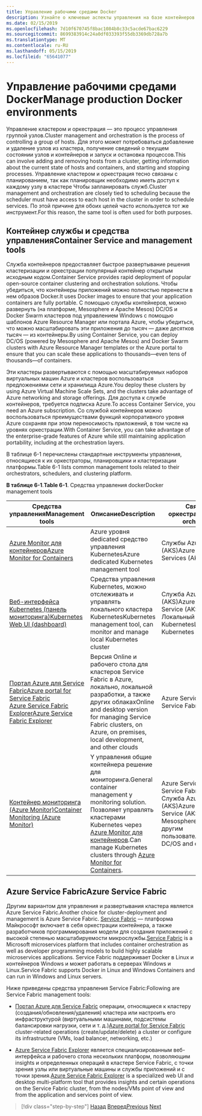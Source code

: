 ```yaml
---
title: Управление рабочими средами Docker
description: Узнайте о ключевые аспекты управления на базе контейнеров рабочей среде.
ms.date: 02/15/2019
ms.openlocfilehash: 7d10f670745f8bac1084b8c33c5acde67bac6229
ms.sourcegitcommit: 8699383914c24a0df033393f55db3369db728a7b
ms.translationtype: MT
ms.contentlocale: ru-RU
ms.lasthandoff: 05/15/2019
ms.locfileid: "65641077"
---
```

# <a name="manage-production-docker-environments"></a><span data-ttu-id="a512d-103">Управление рабочими средами Docker</span><span class="sxs-lookup"><span data-stu-id="a512d-103">Manage production Docker environments</span></span>

<span data-ttu-id="a512d-104">Управление кластером и оркестрация — это процесс управления группой узлов.</span><span class="sxs-lookup"><span data-stu-id="a512d-104">Cluster management and orchestration is the process of controlling a group of hosts.</span></span> <span data-ttu-id="a512d-105">Для этого может потребоваться добавление и удаление узлов из кластера, получение сведений о текущем состоянии узлов и контейнеров и запуск и остановка процессов.</span><span class="sxs-lookup"><span data-stu-id="a512d-105">This can involve adding and removing hosts from a cluster, getting information about the current state of hosts and containers, and starting and stopping processes.</span></span> <span data-ttu-id="a512d-106">Управление кластером и оркестрация тесно связаны с планированием, так как планировщик необходимо иметь доступ к каждому узлу в кластере Чтобы запланировать служб.</span><span class="sxs-lookup"><span data-stu-id="a512d-106">Cluster management and orchestration are closely tied to scheduling because the scheduler must have access to each host in the cluster in order to schedule services.</span></span> <span data-ttu-id="a512d-107">По этой причине для обоих целей часто используется тот же инструмент.</span><span class="sxs-lookup"><span data-stu-id="a512d-107">For this reason, the same tool is often used for both purposes.</span></span>

## <a name="container-service-and-management-tools"></a><span data-ttu-id="a512d-108">Контейнер службы и средства управления</span><span class="sxs-lookup"><span data-stu-id="a512d-108">Container Service and management tools</span></span>

<span data-ttu-id="a512d-109">Служба контейнеров предоставляет быстрое развертывание решения кластеризации и оркестрации популярный контейнер открытым исходным кодом.</span><span class="sxs-lookup"><span data-stu-id="a512d-109">Container Service provides rapid deployment of popular open-source container clustering and orchestration solutions.</span></span> <span data-ttu-id="a512d-110">Чтобы убедиться, что контейнеры приложений можно полностью перенести в нем образов Docker.</span><span class="sxs-lookup"><span data-stu-id="a512d-110">It uses Docker images to ensure that your application containers are fully portable.</span></span> <span data-ttu-id="a512d-111">С помощью службы контейнеров, можно развернуть (на платформе, Mesosphere и Apache Mesos) DC/OS и Docker Swarm кластеров под управлением Windows с помощью шаблонов Azure Resource Manager или портала Azure, чтобы убедиться, что можно масштабировать эти приложения до тысяч — даже десятков тысяч — из контейнеры.</span><span class="sxs-lookup"><span data-stu-id="a512d-111">By using Container Service, you can deploy DC/OS (powered by Mesosphere and Apache Mesos) and Docker Swarm clusters with Azure Resource Manager templates or the Azure portal to ensure that you can scale these applications to thousands—even tens of thousands—of containers.</span></span>

<span data-ttu-id="a512d-112">Эти кластеры развертываются с помощью масштабируемых наборов виртуальных машин Azure и кластеров воспользоваться предложениями сети и хранилища Azure.</span><span class="sxs-lookup"><span data-stu-id="a512d-112">You deploy these clusters by using Azure Virtual Machine Scale Sets, and the clusters take advantage of Azure networking and storage offerings.</span></span> <span data-ttu-id="a512d-113">Для доступа к службе контейнеров, требуется подписка Azure.</span><span class="sxs-lookup"><span data-stu-id="a512d-113">To access Container Service, you need an Azure subscription.</span></span> <span data-ttu-id="a512d-114">Со службой контейнеров можно воспользоваться преимуществами функций корпоративного уровня Azure сохраняя при этом переносимость приложений, в том числе на уровнях оркестрации.</span><span class="sxs-lookup"><span data-stu-id="a512d-114">With Container Service, you can take advantage of the enterprise-grade features of Azure while still maintaining application portability, including at the orchestration layers.</span></span>

<span data-ttu-id="a512d-115">В таблице 6-1 перечислены стандартные инструменты управления, относящиеся к их оркестраторы, планировщики и кластеризации платформы.</span><span class="sxs-lookup"><span data-stu-id="a512d-115">Table 6-1 lists common management tools related to their orchestrators, schedulers, and clustering platform.</span></span>

<span data-ttu-id="a512d-116">**В таблице 6-1**.</span><span class="sxs-lookup"><span data-stu-id="a512d-116">**Table 6-1**.</span></span> <span data-ttu-id="a512d-117">Средства управления docker</span><span class="sxs-lookup"><span data-stu-id="a512d-117">Docker management tools</span></span>

| <span data-ttu-id="a512d-118">Средства управления</span><span class="sxs-lookup"><span data-stu-id="a512d-118">Management tools</span></span> | <span data-ttu-id="a512d-119">Описание</span><span class="sxs-lookup"><span data-stu-id="a512d-119">Description</span></span> | <span data-ttu-id="a512d-120">Связанные оркестраторов</span><span class="sxs-lookup"><span data-stu-id="a512d-120">Related orchestrators</span></span> |
|------------------|-------------|-----------------------|
| [<span data-ttu-id="a512d-121">Azure Monitor для контейнеров</span><span class="sxs-lookup"><span data-stu-id="a512d-121">Azure Monitor for Containers</span></span>](https://docs.microsoft.com/azure/monitoring/monitoring-container-insights-overview) | <span data-ttu-id="a512d-122">Azure уровня dedicated средство управления Kubernetes</span><span class="sxs-lookup"><span data-stu-id="a512d-122">Azure dedicated Kubernetes management tool</span></span> | <span data-ttu-id="a512d-123">Службы Azure Kubernetes (AKS)</span><span class="sxs-lookup"><span data-stu-id="a512d-123">Azure Kubernetes Services (AKS)</span></span> |
| [<span data-ttu-id="a512d-124">Веб-интерфейса Kubernetes (панель мониторинга)</span><span class="sxs-lookup"><span data-stu-id="a512d-124">Kubernetes Web UI (dashboard)</span></span>](https://kubernetes.io/docs/tasks/access-application-cluster/web-ui-dashboard/) | <span data-ttu-id="a512d-125">Средства управления Kubernetes, можно отслеживать и управлять локального кластера Kubernetes</span><span class="sxs-lookup"><span data-stu-id="a512d-125">Kubernetes management tool, can monitor and manage local Kubernetes cluster</span></span> | <span data-ttu-id="a512d-126">Служба Azure Kubernetes (AKS)</span><span class="sxs-lookup"><span data-stu-id="a512d-126">Azure Kubernetes Service (AKS)</span></span><br/><span data-ttu-id="a512d-127">Локальный Kubernetes</span><span class="sxs-lookup"><span data-stu-id="a512d-127">Local Kubernetes</span></span> |
| [<span data-ttu-id="a512d-128">Портал Azure для Service Fabric</span><span class="sxs-lookup"><span data-stu-id="a512d-128">Azure portal for Service Fabric</span></span>](https://docs.microsoft.com/azure/service-fabric/service-fabric-cluster-creation-via-portal)<br/>[<span data-ttu-id="a512d-129">Azure Service Fabric Explorer</span><span class="sxs-lookup"><span data-stu-id="a512d-129">Azure Service Fabric Explorer</span></span>](https://docs.microsoft.com/azure/service-fabric/service-fabric-visualizing-your-cluster) | <span data-ttu-id="a512d-130">Версия Online и рабочего стола для кластеров Service Fabric в Azure, локально, локальной разработки, а также других облаках</span><span class="sxs-lookup"><span data-stu-id="a512d-130">Online and desktop version for managing Service Fabric clusters, on Azure, on premises, local development, and other clouds</span></span> | <span data-ttu-id="a512d-131">Azure Service Fabric</span><span class="sxs-lookup"><span data-stu-id="a512d-131">Azure Service Fabric</span></span> |
| [<span data-ttu-id="a512d-132">Контейнер мониторинга (Azure Monitor)</span><span class="sxs-lookup"><span data-stu-id="a512d-132">Container Monitoring (Azure Monitor)</span></span>](https://docs.microsoft.com/azure/azure-monitor/insights/containers) | <span data-ttu-id="a512d-133">Y управления общие контейнера решение для мониторинга.</span><span class="sxs-lookup"><span data-stu-id="a512d-133">General container management y monitoring solution.</span></span> <span data-ttu-id="a512d-134">Позволяет управлять кластерами Kubernetes через [Azure Monitor для контейнеров](https://docs.microsoft.com/azure/monitoring/monitoring-container-insights-overview).</span><span class="sxs-lookup"><span data-stu-id="a512d-134">Can manage Kubernetes clusters through [Azure Monitor for Containers](https://docs.microsoft.com/azure/monitoring/monitoring-container-insights-overview).</span></span> | <span data-ttu-id="a512d-135">Azure Service Fabric</span><span class="sxs-lookup"><span data-stu-id="a512d-135">Azure Service Fabric</span></span><br/><span data-ttu-id="a512d-136">Служба Azure Kubernetes (AKS)</span><span class="sxs-lookup"><span data-stu-id="a512d-136">Azure Kubernetes Service (AKS)</span></span><br/><span data-ttu-id="a512d-137">Mesosphere DC/OS и другим пользователям.</span><span class="sxs-lookup"><span data-stu-id="a512d-137">Mesosphere DC/OS and others.</span></span> |

## <a name="azure-service-fabric"></a><span data-ttu-id="a512d-138">Azure Service Fabric</span><span class="sxs-lookup"><span data-stu-id="a512d-138">Azure Service Fabric</span></span>

<span data-ttu-id="a512d-139">Другим вариантом для управления и развертывания кластера является Azure Service Fabric.</span><span class="sxs-lookup"><span data-stu-id="a512d-139">Another choice for cluster-deployment and management is Azure Service Fabric.</span></span> <span data-ttu-id="a512d-140">[Service Fabric](https://azure.microsoft.com/services/service-fabric/) — платформа Майкрософт включает в себя оркестрации контейнера, а также разработчиков программирования модели для создания приложений с высокой степенью масштабируемости микрослужбы.</span><span class="sxs-lookup"><span data-stu-id="a512d-140">[Service Fabric](https://azure.microsoft.com/services/service-fabric/) is a Microsoft microservices platform that includes container orchestration as well as developer programming models to build highly scalable microservices applications.</span></span> <span data-ttu-id="a512d-141">Service Fabric поддерживает Docker в Linux и контейнеров Windows и может работать в серверах Windows и Linux.</span><span class="sxs-lookup"><span data-stu-id="a512d-141">Service Fabric supports Docker in Linux and Windows Containers and can run in Windows and Linux servers.</span></span>

<span data-ttu-id="a512d-142">Ниже приведены средства управления Service Fabric:</span><span class="sxs-lookup"><span data-stu-id="a512d-142">Following are Service Fabric management tools:</span></span>

- <span data-ttu-id="a512d-143">[Портал Azure для Service Fabric](https://docs.microsoft.com/azure/service-fabric/service-fabric-cluster-creation-via-portal) операции, относящиеся к кластеру (создания/обновления/удаления) кластера или настроить его инфраструктурой (виртуальными машинами, подсистемы балансировки нагрузки, сети и т. д.)</span><span class="sxs-lookup"><span data-stu-id="a512d-143">[Azure portal for Service Fabric](https://docs.microsoft.com/azure/service-fabric/service-fabric-cluster-creation-via-portal) cluster-related operations (create/update/delete) a cluster or configure its infrastructure (VMs, load balancer, networking, etc.)</span></span>

- <span data-ttu-id="a512d-144">[Azure Service Fabric Explorer](https://docs.microsoft.com/azure/service-fabric/service-fabric-visualizing-your-cluster) является специализированным веб-интерфейса и рабочего стола нескольких платформ, позволяющим insights и определенных операций в кластере Service Fabric, с точки зрения узлы или виртуальные машины и службы приложений и с точки зрения.</span><span class="sxs-lookup"><span data-stu-id="a512d-144">[Azure Service Fabric Explorer](https://docs.microsoft.com/azure/service-fabric/service-fabric-visualizing-your-cluster) is a specialized web UI and desktop multi-platform tool that provides insights and certain operations on the Service Fabric cluster, from the nodes/VMs point of view and from the application and services point of view.</span></span>

>[!div class="step-by-step"]
><span data-ttu-id="a512d-145">[Назад](run-microservices-based-applications-in-production.md)
>[Вперед](monitor-containerized-application-services.md)</span><span class="sxs-lookup"><span data-stu-id="a512d-145">[Previous](run-microservices-based-applications-in-production.md)
[Next](monitor-containerized-application-services.md)</span></span>
